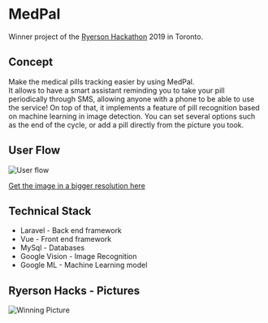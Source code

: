 # MedPal

Winner project of the [Ryerson Hackathon](https://ruhacks.com/) 2019 in Toronto.

## Concept

Make the medical pills tracking easier by using MedPal.\
It allows to have a smart assistant reminding you to take your pill periodically through SMS, allowing anyone with a phone to be able to use the service! On top of that, it implements a feature of pill recognition based on machine learning in image detection.
You can set several options such as the end of the cycle, or add a pill directly from the picture you took.

## User Flow

![User flow](https://lh6.googleusercontent.com/3kvTFea10NCQa-6iZ6XjKDAma3AqdBG6gpO8QRnE7Qbvf0oESjR_NoFb03bpOrV6v6PmFY8V8kY4Bg=w2880-h1546-rw)

[Get the image in a bigger resolution here](https://lh6.googleusercontent.com/3kvTFea10NCQa-6iZ6XjKDAma3AqdBG6gpO8QRnE7Qbvf0oESjR_NoFb03bpOrV6v6PmFY8V8kY4Bg=w2880-h1546-rw)

## Technical Stack

* Laravel - Back end framework
* Vue - Front end framework
* MySql - Databases
* Google Vision - Image Recognition
* Google ML - Machine Learning model

## Ryerson Hacks - Pictures
![Winning Picture](https://scontent-ort2-2.xx.fbcdn.net/v/t1.0-9/61996820_2321958788087396_5565822654025302016_o.jpg?_nc_cat=106&_nc_ohc=UwEoB2sjB88AQl3syawem0Jk8zUAEPooMu6X3ATMwcThZ5ZhumAZBNs5w&_nc_ht=scontent-ort2-2.xx&oh=4cd14fb948b4ebd5e7553ea9e47a6c6c&oe=5E793BDF)